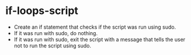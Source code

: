 # if-loops-script

- Create an if statement that checks if the script was run using sudo.
- If it was run with sudo, do nothing.
- If it was run with sudo, exit the script with a message that tells the user not to run the script using sudo.
